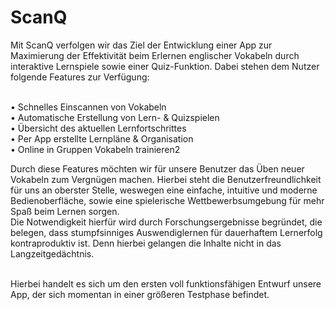 # ScanQ

Mit ScanQ verfolgen wir das Ziel der Entwicklung einer App zur Maximierung der Effektivität beim Erlernen englischer Vokabeln durch interaktive Lernspiele sowie einer Quiz-Funktion. Dabei stehen dem Nutzer folgende Features zur Verfügung:</br></br>

•	Schnelles Einscannen von Vokabeln</br>
•	Automatische Erstellung von Lern- & Quizspielen</br>
•	Übersicht des aktuellen Lernfortschrittes </br>
•	Per App erstellte Lernpläne & Organisation </br>
•	Online in Gruppen Vokabeln trainieren2</br>

Durch diese Features möchten wir für unsere Benutzer das Üben neuer Vokabeln zum Vergnügen machen. Hierbei steht die Benutzerfreundlichkeit für uns an oberster Stelle, weswegen eine einfache, intuitive und moderne Bedienoberfläche, sowie eine spielerische Wettbewerbsumgebung  für mehr Spaß beim Lernen sorgen.</br>
Die Notwendigkeit hierfür wird durch Forschungsergebnisse begründet, die belegen, dass stumpfsinniges Auswendiglernen für dauerhaftem Lernerfolg kontraproduktiv ist. Denn hierbei gelangen die Inhalte nicht in das Langzeitgedächtnis.</br></br>

Hierbei handelt es sich um den ersten voll funktionsfähigen Entwurf unsere App, der sich momentan in einer größeren Testphase befindet.
